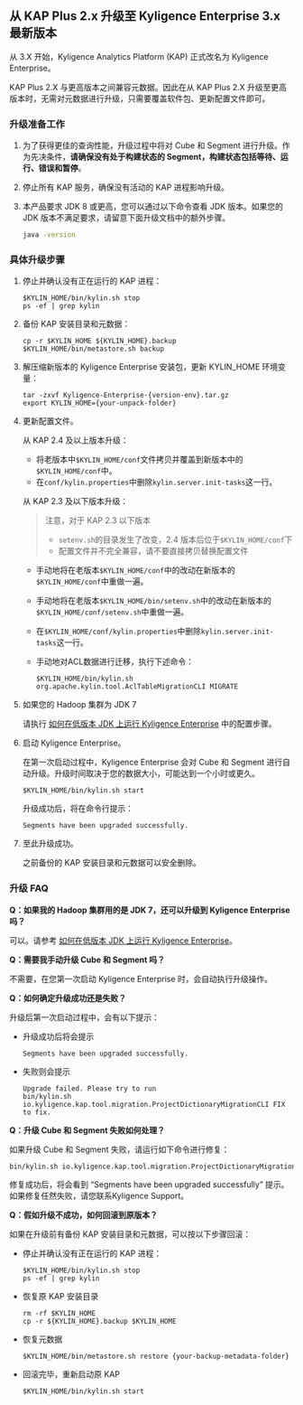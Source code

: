 ## 从 KAP Plus 2.x 升级至 Kyligence Enterprise 3.x 最新版本 ##

从 3.X 开始，Kyligence Analytics Platform (KAP) 正式改名为 Kyligence Enterprise。

KAP Plus 2.X 与更高版本之间兼容元数据。因此在从 KAP Plus 2.X 升级至更高版本时，无需对元数据进行升级，只需要覆盖软件包、更新配置文件即可。

### 升级准备工作 ###

1. 为了获得更佳的查询性能，升级过程中将对 Cube 和 Segment 进行升级。作为先决条件，**请确保没有处于构建状态的 Segment，构建状态包括等待、运行、错误和暂停**。

2. 停止所有 KAP 服务，确保没有活动的 KAP 进程影响升级。

3. 本产品要求 JDK 8 或更高，您可以通过以下命令查看 JDK 版本。如果您的 JDK 版本不满足要求，请留意下面升级文档中的额外步骤。

   ```bash
   java -version
   ```
### 具体升级步骤 ###

1. 停止并确认没有正在运行的 KAP 进程：

   ```shell
   $KYLIN_HOME/bin/kylin.sh stop
   ps -ef | grep kylin
   ```

2. 备份 KAP 安装目录和元数据：

   ```shell
   cp -r $KYLIN_HOME ${KYLIN_HOME}.backup
   $KYLIN_HOME/bin/metastore.sh backup
   ```

3. 解压缩新版本的 Kyligence Enterprise 安装包，更新 KYLIN_HOME 环境变量：

   ```shell
   tar -zxvf Kyligence-Enterprise-{version-env}.tar.gz
   export KYLIN_HOME={your-unpack-folder}
   ```

4. 更新配置文件。

   从 KAP 2.4 及以上版本升级：

   * 将老版本中`$KYLIN_HOME/conf`文件拷贝并覆盖到新版本中的 `$KYLIN_HOME/conf`中。
   * 在`conf/kylin.properties`中删除`kylin.server.init-tasks`这一行。 

   从 KAP 2.3 及以下版本升级：

   > 注意，对于 KAP 2.3 以下版本
   >    * `setenv.sh`的目录发生了改变，2.4 版本后位于`$KYLIN_HOME/conf`下
   >    * 配置文件并不完全兼容，请不要直接拷贝替换配置文件

   * 手动地将在老版本`$KYLIN_HOME/conf`中的改动在新版本的`$KYLIN_HOME/conf`中重做一遍。

   * 手动地将在老版本`$KYLIN_HOME/bin/setenv.sh`中的改动在新版本的`$KYLIN_HOME/conf/setenv.sh`中重做一遍。

   * 在`$KYLIN_HOME/conf/kylin.properties`中删除`kylin.server.init-tasks`这一行。 

   * 手动地对ACL数据进行迁移，执行下述命令：

     ```shell
     $KYLIN_HOME/bin/kylin.sh org.apache.kylin.tool.AclTableMigrationCLI MIGRATE
     ```

5. 如果您的 Hadoop 集群为 JDK 7

   请执行 [如何在低版本 JDK 上运行 Kyligence Enterprise](../installation/about_low_version_jdk.cn.md) 中的配置步骤。

6. 启动 Kyligence Enterprise。

   在第一次启动过程中，Kyligence Enterprise 会对 Cube 和 Segment 进行自动升级。升级时间取决于您的数据大小，可能达到一个小时或更久。

   ```shell
   $KYLIN_HOME/bin/kylin.sh start
   ```

   升级成功后，将在命令行提示：
   ```
   Segments have been upgraded successfully.
   ```

7. 至此升级成功。

   之前备份的 KAP 安装目录和元数据可以安全删除。

### 升级 FAQ ###

**Q：如果我的 Hadoop 集群用的是 JDK 7，还可以升级到 Kyligence Enterprise 吗？**

可以。请参考 [如何在低版本 JDK 上运行 Kyligence Enterprise](../installation/about_low_version_jdk.cn.md)。

**Q：需要我手动升级 Cube 和 Segment 吗？**

不需要，在您第一次启动 Kyligence Enterprise 时，会自动执行升级操作。

**Q：如何确定升级成功还是失败？**

升级后第一次启动过程中，会有以下提示：

   * 升级成功后将会提示

     ```
     Segments have been upgraded successfully.
     ```

   * 失败则会提示
     ```
     Upgrade failed. Please try to run
     bin/kylin.sh io.kyligence.kap.tool.migration.ProjectDictionaryMigrationCLI FIX
     to fix.
     ```

**Q：升级 Cube 和 Segment 失败如何处理？**

如果升级 Cube 和 Segment 失败，请运行如下命令进行修复：
```bash
bin/kylin.sh io.kyligence.kap.tool.migration.ProjectDictionaryMigrationCLI FIX
```
修复成功后，将会看到 “Segments have been upgraded successfully” 提示。如果修复任然失败，请您联系Kyligence Support。

**Q：假如升级不成功，如何回滚到原版本？**

如果在升级前有备份 KAP 安装目录和元数据，可以按以下步骤回滚：

   * 停止并确认没有正在运行的 KAP 进程：

     ```shell
     $KYLIN_HOME/bin/kylin.sh stop
     ps -ef | grep kylin
     ```

   * 恢复原 KAP 安装目录

     ```shell
     rm -rf $KYLIN_HOME
     cp -r ${KYLIN_HOME}.backup $KYLIN_HOME
     ```

   * 恢复元数据

     ```shell
     $KYLIN_HOME/bin/metastore.sh restore {your-backup-metadata-folder}
     ```

   * 回滚完毕，重新启动原 KAP

     ```shell
     $KYLIN_HOME/bin/kylin.sh start
     ```
